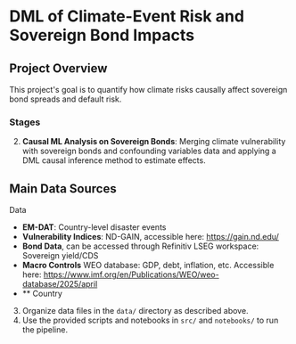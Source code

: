 # DML of Climate-Event Risk and Sovereign Bond Impacts

## Project Overview
This project's goal is to quantify how climate risks causally affect sovereign bond spreads and default risk.

### Stages
2. **Causal ML Analysis on Sovereign Bonds**: Merging climate vulnerability with sovereign bonds and confounding variables data and applying  a DML causal inference method to estimate effects.

## Main Data Sources
Data 
- **EM-DAT**: Country-level disaster events
- **Vulnerability Indices**: ND-GAIN, accessible here: https://gain.nd.edu/
- **Bond Data**, can be accessed through Refinitiv LSEG workspace: Sovereign yield/CDS
- **Macro Controls** WEO database: GDP, debt, inflation, etc. Accessible here: https://www.imf.org/en/Publications/WEO/weo-database/2025/april
- ** Country


3. Organize data files in the `data/` directory as described above.
4. Use the provided scripts and notebooks in `src/` and `notebooks/` to run the pipeline.



